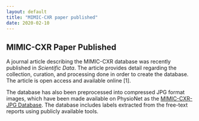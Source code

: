 ```yaml
---
layout: default
title: "MIMIC-CXR paper published"
date: 2020-02-10
---
```


## MIMIC-CXR Paper Published

A journal article describing the MIMIC-CXR database was recently published in *Scientific Data*. The article provides detail regarding the collection, curation, and processing done in order to create the database. The article is open access and available online [1].

The database has also been preprocessed into compressed JPG format images, which have been made available on PhysioNet as the [MIMIC-CXR-JPG Database](https://physionet.org/content/mimic-cxr-jpg/). The database includes labels extracted from the free-text reports using publicly available tools. 